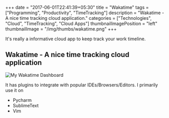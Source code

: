 +++
date = "2017-06-01T22:41:39+05:30"
title = "Wakatime"
tags = ["Programming", "Productivity", "TimeTracking"]
description = "Wakatime - A nice time tracking cloud application."
categories = ["Technologies", "Cloud", "TimeTracking", "Cloud Apps"]
thumbnailImagePosition = "left"
thumbnailImage = "/img/thumbs/wakatime.png"
+++

It's really a informative cloud app to keep track your work timeline.
<!--more-->

## Wakatime - A nice time tracking cloud application

![My Wakatime Dashboard](/img/wakatime.png)

It has plugins to integrate with popular IDEs/Browsers/Editors. I primarily use it on 

- Pycharm
- SublimeText
- Vim